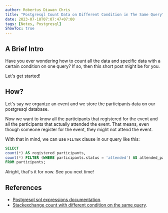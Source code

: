```yaml
---
author: Robertus Diawan Chris
title: "Postgresql Count Data on Different Condition in The Same Query"
date: 2023-07-18T07:07:47+07:00
tags: [Notes, Postgresql]
ShowToc: true
---
```


## A Brief Intro

Have you ever wondering how to count all the data and specific data with a
certain condition on one query? If so, then this short post might be for you.

Let's get started!

## How?

Let's say we organize an event and we store the participants data on our
postgresql database.

Now we want to know all the participants that registered for the event and all
the participants that actually attended the event. That means, even though
someone register for the event, they might not attend the event.

With that in mind, we can use `FILTER` clause in our query like this:
```sql
SELECT
count(*) AS registered_participants,
count(*) FILTER (WHERE participants.status = 'attended') AS attended_participants
FROM participants;
```

Alright, that's it for now. See you next time!

## References

- [Postgresql sql expressions
documentation](https://www.postgresql.org/docs/current/sql-expressions.html).
- [Stackexchange count with different condition on the same
query](https://dba.stackexchange.com/a/112797).
